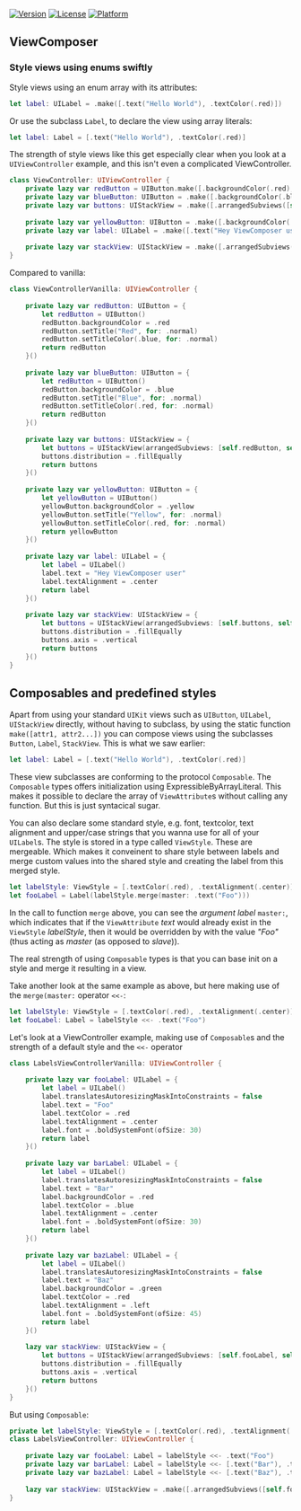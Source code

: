 [![Version](https://img.shields.io/cocoapods/v/Sourcery.svg?style=flat)](http://cocoapods.org/pods/ViewComposer)
[![License](https://img.shields.io/cocoapods/l/Sourcery.svg?style=flat)](http://cocoapods.org/pods/ViewComposer)
[![Platform](https://img.shields.io/cocoapods/p/Sourcery.svg?style=flat)](http://cocoapods.org/pods/ViewComposer)


## ViewComposer

### Style views using enums swiftly

Style views using an enum array with its attributes:
```swift
let label: UILabel = .make([.text("Hello World"), .textColor(.red)])
```

Or use the subclass `Label`, to declare the view using array literals:
```swift
let label: Label = [.text("Hello World"), .textColor(.red)]
```

The strength of style views like this get especially clear when you look at a `UIViewController` example, and this isn't even a complicated ViewController.

```swift
class ViewController: UIViewController {
    private lazy var redButton = UIButton.make([.backgroundColor(.red), .text("Red"), .textColor(.blue)])
    private lazy var blueButton: UIButton = .make([.backgroundColor(.blue), .states([.normal("Blue", nil)]), .textColor(.red)])
    private lazy var buttons: UIStackView = .make([.arrangedSubviews([self.redButton, self.blueButton]), .distribution(.fillEqually)])
    
    private lazy var yellowButton: UIButton = .make([.backgroundColor(.yellow), .text("Yellow"), .textColor(.red)])
    private lazy var label: UILabel = .make([.text("Hey ViewComposer user"), .textAlignment(.center)])
    
    private lazy var stackView: UIStackView = .make([.arrangedSubviews([self.buttons, self.yellowButton, self.label]), .axis(.vertical), .distribution(.fillEqually)])
}
```

Compared to vanilla:

```swift
class ViewControllerVanilla: UIViewController {
    
    private lazy var redButton: UIButton = {
        let redButton = UIButton()
        redButton.backgroundColor = .red
        redButton.setTitle("Red", for: .normal)
        redButton.setTitleColor(.blue, for: .normal)
        return redButton
    }()
    
    private lazy var blueButton: UIButton = {
        let redButton = UIButton()
        redButton.backgroundColor = .blue
        redButton.setTitle("Blue", for: .normal)
        redButton.setTitleColor(.red, for: .normal)
        return redButton
    }()
    
    private lazy var buttons: UIStackView = {
        let buttons = UIStackView(arrangedSubviews: [self.redButton, self.blueButton])
        buttons.distribution = .fillEqually
        return buttons
    }()
    
    private lazy var yellowButton: UIButton = {
        let yellowButton = UIButton()
        yellowButton.backgroundColor = .yellow
        yellowButton.setTitle("Yellow", for: .normal)
        yellowButton.setTitleColor(.red, for: .normal)
        return yellowButton
    }()
    
    private lazy var label: UILabel = {
        let label = UILabel()
        label.text = "Hey ViewComposer user"
        label.textAlignment = .center
        return label
    }()
    
    private lazy var stackView: UIStackView = {
        let buttons = UIStackView(arrangedSubviews: [self.buttons, self.yellowButton, self.label])
        buttons.distribution = .fillEqually
        buttons.axis = .vertical
        return buttons
    }()
}
```
## Composables and predefined styles

Apart from using your standard `UIKit` views such as `UIButton`, `UILabel`, `UIStackView` directly, without having to subclass, by using the static function `make([attr1, attr2...])` you can compose views using the subclasses `Button`, `Label`, `StackView`. This is what we saw earlier:

```swift
let label: Label = [.text("Hello World"), .textColor(.red)]
```

These view subclasses are conforming to the protocol `Composable`. The `Composable` types offers initialization using ExpressibleByArrayLiteral. This makes it possible to declare the array of `ViewAttribute`s without calling any function. But this is just syntacical sugar. 

You can also declare some standard style, e.g. font, textcolor, text alignment and upper/case strings that you wanna use for all of your `UILabel`s. The style is stored in a type called `ViewStyle`. These are mergeable. Which makes it conveinent to share style between labels and merge custom values into the shared style and creating the label from this merged style.

```swift
let labelStyle: ViewStyle = [.textColor(.red), .textAlignment(.center)]
let fooLabel = Label(labelStyle.merge(master: .text("Foo")))
```


In the call to function `merge` above, you can see the *argument label* `master:`, which indicates that if the `ViewAttribute` *text* would already exist in the `ViewStyle` *labelStyle*, then it would be overridden by with the value *"Foo"* (thus acting as *master* (as opposed to *slave*)). 

The real strength of using `Composable` types is that you can base init on a style and merge it resulting in a view.

Take another look at the same example as above, but here making use of the `merge(master:`  operator `<<-`:

```swift
let labelStyle: ViewStyle = [.textColor(.red), .textAlignment(.center)]
let fooLabel: Label = labelStyle <<- .text("Foo")
```

Let's look at a ViewController example, making use of `Composable`s and the strength of a default style and the `<<-` operator

```swift
class LabelsViewControllerVanilla: UIViewController {
    
    private lazy var fooLabel: UILabel = {
        let label = UILabel()
        label.translatesAutoresizingMaskIntoConstraints = false
        label.text = "Foo"
        label.textColor = .red
        label.textAlignment = .center
        label.font = .boldSystemFont(ofSize: 30)
        return label
    }()
    
    private lazy var barLabel: UILabel = {
        let label = UILabel()
        label.translatesAutoresizingMaskIntoConstraints = false
        label.text = "Bar"
        label.backgroundColor = .red
        label.textColor = .blue
        label.textAlignment = .center
        label.font = .boldSystemFont(ofSize: 30)
        return label
    }()
    
    private lazy var bazLabel: UILabel = {
        let label = UILabel()
        label.translatesAutoresizingMaskIntoConstraints = false
        label.text = "Baz"
        label.backgroundColor = .green
        label.textColor = .red
        label.textAlignment = .left
        label.font = .boldSystemFont(ofSize: 45)
        return label
    }()
    
    lazy var stackView: UIStackView = {
        let buttons = UIStackView(arrangedSubviews: [self.fooLabel, self.barLabel, self.bazLabel])
        buttons.distribution = .fillEqually
        buttons.axis = .vertical
        return buttons
    }()
}
```


But using `Composable`:

```swift
private let labelStyle: ViewStyle = [.textColor(.red), .textAlignment(.center), .font(.boldSystemFont(ofSize: 30))]
class LabelsViewController: UIViewController {
    
    private lazy var fooLabel: Label = labelStyle <<- .text("Foo")
    private lazy var barLabel: Label = labelStyle <<- [.text("Bar"), .textColor(.blue), .backgroundColor(.red)]
    private lazy var bazLabel: Label = labelStyle <<- [.text("Baz"), .textAlignment(.left), .backgroundColor(.green), .font(.boldSystemFont(ofSize: 45))]
    
    lazy var stackView: UIStackView = .make([.arrangedSubviews([self.fooLabel, self.barLabel, self.bazLabel]), .axis(.vertical), .distribution(.fillEqually)])
}
```









